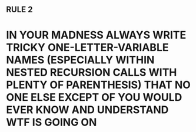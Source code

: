 ## RULE 2

# IN YOUR MADNESS ALWAYS WRITE TRICKY ONE-LETTER-VARIABLE NAMES (ESPECIALLY WITHIN NESTED RECURSION CALLS WITH PLENTY OF PARENTHESIS) THAT NO ONE ELSE EXCEPT OF YOU WOULD EVER KNOW AND UNDERSTAND WTF IS GOING ON